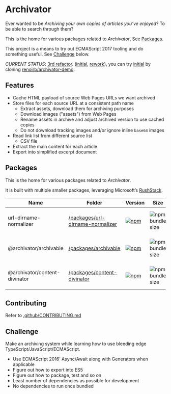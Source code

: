 # Archivator

Ever wanted to be _Archiving your own copies of articles you’ve enjoyed_?
To be able to search through them?

This is the home for various packages related to _Archivator_, See [Packages](#packages).

This project is a means to try out ECMAScript 2017 tooling and do something useful.
See [Challenge](#challenge) below.

_CURRENT STATUS_: [3rd refactor][current-tree]. ([initial][initial], [rework][rework]), you can try [initial][initial] by cloning [renoirb/archivator-demo](https://github.com/renoirb/archivator-demo).

[initial]: https://github.com/renoirb/archivator/tree/v1.0.0 'Initial prototype, frozen from Nov 2017'
[rework]: https://github.com/renoirb/archivator/tree/v1.0.0 'Rework attempt, dropped in Sept 2018'
[current-tree]: https://github.com/renoirb/archivator/tree/v3.x-dev 'Current attempt, leveraging Monorepo and heavy testing'
[rushstack]: https://github.com/microsoft/rushstack 'Rush Stack for managing Monorepos'

## Features

- Cache HTML payload of source Web Pages URLs we want archived
- Store files for each source URL at a consistent path name
  - Extract assets, download them for archiving purposes
  - Download images ("assets") from Web Pages
  - Rename assets in archive and adjust archived version to use cached copies
  - Do not download tracking images and/or ignore inline `base64` images
- Read link list from different source list
  - CSV file
- Extract the main content for each article
- Export into simplified excerpt document

## Packages

This is the home for various packages related to _Archivator_.

It is built with multiple smaller packages, leveraging Microsoft’s [RushStack][rushstack].

| Name                          | Folder                                                                 | Version                                                                                                                                                                                      | Size                                                                                                            | Dependencies                                                                                                                                                                           | Changelog                                           |
| ----------------------------- | ---------------------------------------------------------------------- | -------------------------------------------------------------------------------------------------------------------------------------------------------------------------------------------- | --------------------------------------------------------------------------------------------------------------- | -------------------------------------------------------------------------------------------------------------------------------------------------------------------------------------- | --------------------------------------------------- |
| url-dirname-normalizer        | [/packages/url-dirname-normalizer](./packages/url-dirname-normalizer/) | [![npm](https://img.shields.io/npm/v/url-dirname-normalizer?style=flat-square&logo=appveyor&label=npm&logo=npm)](https://www.npmjs.com/package/url-dirname-normalizer)                       | ![npm bundle size](https://img.shields.io/bundlephobia/min/url-dirname-normalizer?style=flat-square)            | ![Libraries.io dependency status for latest release](https://img.shields.io/librariesio/release/npm/url-dirname-normalizer?style=flat-square&logo=appveyor&logo=dependabot)            | [𝌡](./packages/url-dirname-normalizer/CHANGELOG.md) |
| @archivator/archivable        | [/packages/archivable](./packages/archivable/)                         | [![npm](https://img.shields.io/npm/v/%40archivator%2Farchivable?style=flat-square&logo=appveyor&label=npm&logo=npm)](https://www.npmjs.com/package/%40archivator%2Farchivable)               | ![npm bundle size](https://img.shields.io/bundlephobia/min/%40archivator%2Farchivable?style=flat-square)        | ![Libraries.io dependency status for latest release](https://img.shields.io/librariesio/release/npm/%40archivator%2Farchivable?style=flat-square&logo=appveyor&logo=dependabot)        | [𝌡](./packages/archivable/CHANGELOG.md)             |
| @archivator/content-divinator | [/packages/content-divinator](./packages/content-divinator/)           | [![npm](https://img.shields.io/npm/v/%40archivator%2Fcontent-divinator?style=flat-square&logo=appveyor&label=npm&logo=npm)](https://www.npmjs.com/package/%40archivator%2Fcontent-divinator) | ![npm bundle size](https://img.shields.io/bundlephobia/min/%40archivator%2Fcontent-divinator?style=flat-square) | ![Libraries.io dependency status for latest release](https://img.shields.io/librariesio/release/npm/%40archivator%2Fcontent-divinator?style=flat-square&logo=appveyor&logo=dependabot) | [𝌡](./packages/content-divinator/CHANGELOG.md)      |

## Contributing

Refer to [.github/CONTRIBUTING.md](./.github/CONTRIBUTING.md)

## Challenge

Make an archiving system while learning how to use bleeding edge TypeScript/JavaScript/ECMAScript.

- Use ECMAScript 2016’ Async/Await along with Generators when applicable
- Figure out how to export into ES5
- Figure out how to package, test and so on
- Least number of dependencies as possible for development
- No dependencies to run once bundled
